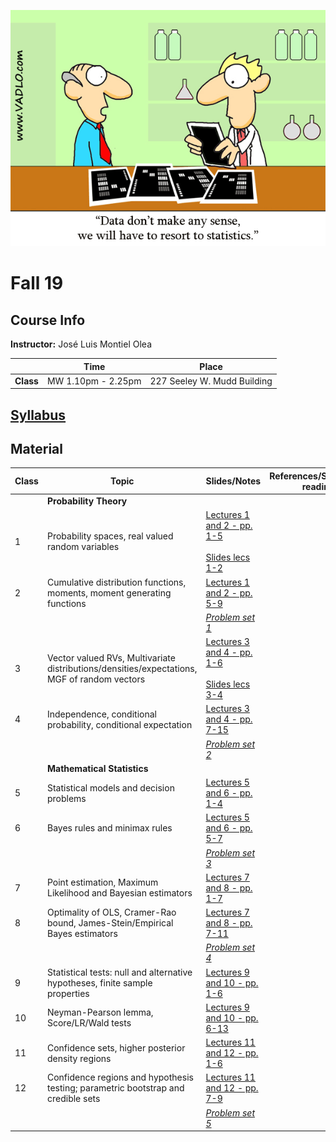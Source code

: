 ![Statistics](docs/AuxFiles/website/Last-line-of-defense-statistics.gif)

# Fall 19

## Course Info

**Instructor:** José Luis Montiel Olea

|           | Time               | Place                       |
|-----------|--------------------|-----------------------------|
| **Class** | MW 1.10pm - 2.25pm | 227 Seeley W. Mudd Building |

## [Syllabus](docs/Syllabus/Syllabus.pdf)

## Material

| Class | Topic                                                                                       | Slides/Notes                                                                                                             | References/Suggested reading |
|-------|---------------------------------------------------------------------------------------------|--------------------------------------------------------------------------------------------------------------------------|------------------------------|
|       | **Probability Theory**                                                                      |                                                                                                                          |                              |
|     1 | Probability spaces, real valued random variables                                            | [Lectures 1 and 2 - pp. 1-5](docs/Lectures/Lectures01-2.pdf) <br /><br /> [Slides lecs 1-2](docs/Slides/Slides01-2.pdf)  |                              |
|     2 | Cumulative distribution functions, moments, moment generating functions                     | [Lectures 1 and 2 - pp. 5-9](docs/Lectures/Lectures01-2.pdf)                                                             |                              |
|       |                                                                                             | [*Problem set 1*](docs/ProblemSet/ProblemSet1.pdf)                                                                       |                              |
|     3 | Vector valued RVs, Multivariate distributions/densities/expectations, MGF of random vectors | [Lectures 3 and 4 - pp. 1-6](docs/Lectures/Lectures03-4.pdf) <br /><br />  [Slides lecs 3-4](docs/Slides/Slides03-4.pdf) |                              |
|     4 | Independence, conditional probability, conditional expectation                              | [Lectures 3 and 4 - pp. 7-15](docs/Lectures/Lectures03-4.pdf)                                                            |                              |
|       |                                                                                             | [*Problem set 2*](docs/ProblemSet/ProblemSet2.pdf)                                                                       |                              |
|       | **Mathematical Statistics**                                                                 |                                                                                                                          |                              |
|     5 | Statistical models and decision problems                                                    | [Lectures 5 and 6 - pp. 1-4](docs/Lectures/Lectures05-6.pdf)                                                             |                              |
|     6 | Bayes rules and minimax rules                                                               | [Lectures 5 and 6 - pp. 5-7](docs/Lectures/Lectures05-6.pdf)                                                             |                              |
|       |                                                                                             | [*Problem set 3*](docs/ProblemSet/ProblemSet3.pdf)                                                                       |                              |
|     7 | Point estimation, Maximum Likelihood and Bayesian estimators                                | [Lectures 7 and 8 - pp. 1-7](docs/Lectures/Lectures07-8.pdf)                                                             |                              |
|     8 | Optimality of OLS, Cramer-Rao bound, James-Stein/Empirical Bayes estimators                 | [Lectures 7 and 8 - pp. 7-11](docs/Lectures/Lectures07-8.pdf)                                                            |                              |
|       |                                                                                             | [*Problem set 4*](docs/ProblemSet/ProblemSet4.pdf)                                                                       |                              |
|     9 | Statistical tests: null and alternative hypotheses, finite sample properties                | [Lectures 9 and 10 - pp. 1-6](docs/Lectures/Lectures09-10.pdf)                                                           |                              |
|    10 | Neyman-Pearson lemma, Score/LR/Wald tests                                                   | [Lectures 9 and 10 - pp. 6-13](docs/Lectures/Lectures09-10.pdf)                                                          |                              |
|    11 | Confidence sets, higher posterior density regions                                           | [Lectures 11 and 12 - pp. 1-6](docs/Lectures/Lectures11-12.pdf)                                                          |                              |
|    12 | Confidence regions and hypothesis testing; parametric bootstrap and credible sets           | [Lectures 11 and 12 - pp. 7-9](docs/Lectures/Lectures11-12.pdf)                                                          |                              |
|       |                                                                                             | [*Problem set 5*](docs/ProblemSet/ProblemSet5.pdf)                                                                       |                              |
